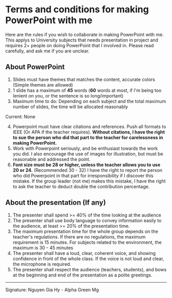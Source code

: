 # Terms and conditions for making PowerPoint with me

Here are the rules if you wish to collaborate in making PowerPoint with me. This applys to University subjects that needs presentation in project and requires 2+ people on doing PowerPoint that I involved in. Please read carefully, and ask me if you are unclear.

## About PowerPoint

1. Slides must have themes that matches the content, accurate colors (Simple themes are allowed)
2. 1 slide has a maximum of **45** words (**60** words at most, if I'm being too lenient on you, or the sentence is so long/important)
3. Maximum time to do: Depending on each subject and the total maximum number of slides, the time will be allocated reasonably

Current: None

4. Powerpoint must have clear citations and references. Push all formats to IEEE (Or APA if the teacher requires). **Without citations, I have the right to sue the person who did that part to the teacher for carelessness in making PowerPoint.**
5. Work with Powerpoint seriously, and be enthusiast towards the work you did. I also encourage the use of images for illustration, but must be reasonable and addressed the point.
6. **Font size must be 28 or higher, unless the teacher allows you to use 20 or 24.** (Recommended 30 - 32) I have the right to report the person who did Powerpoint in that part for irresponsibility if I discover this mistake. If the group leader (not me) makes this mistake, I have the right to ask the teacher to deduct double the contribution percentage.

## About the presentation (If any)
1. The presenter shall spend >= 40% of the time looking at the audience
2. The presenter shall use body language to convey information easily to the audience, at least >= 20% of the presentation time. 
3. The maximum presentation time for the whole group depends on the teacher's regulations. If there are no regulations, the maximum requirement is 15 minutes. For subjects related to the environment, the maximum is 30 - 45 minutes
4. The presenter shall have a loud, clear, coherent voice, and showing confidence in front of the whole class. If the voice is not loud and clear, the microphone is required.
5. The presenter shall respect the audience (teachers, students), and bows at the beginning and end of the presentation as a polite greetings.

---

Signature: Nguyen Gia Hy - Alpha Green Mg
